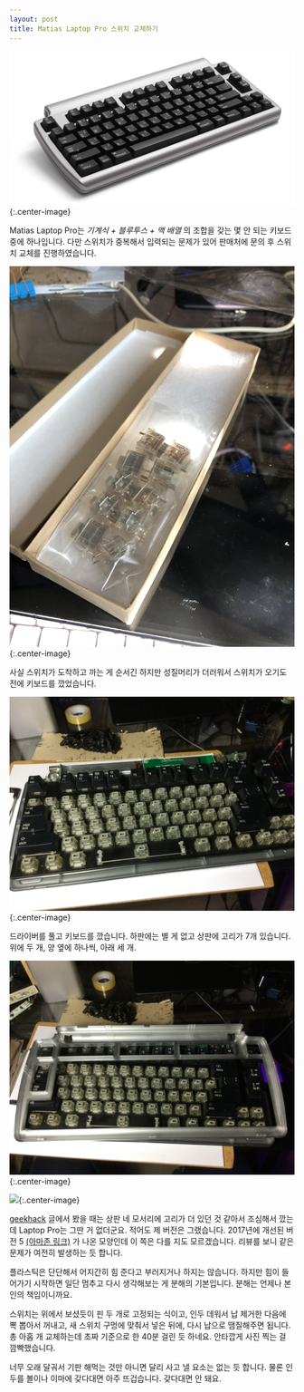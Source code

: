 ```yaml
---
layout: post
title: Matias Laptop Pro 스위치 교체하기
---
```


![Matias Laptop Pro](/images/2018-10-15/matias_laptop_pro.jpg){:.center-image}

Matias Laptop Pro는 *기계식 \+ 블루투스 \+ 맥 배열* 의 조합을 갖는 몇 안 되는 키보드 중에 하나입니다. 다만 스위치가 중복해서 입력되는 문제가 있어 판매처에 문의 후 스위치 교체를 진행하였습니다. 

![새로 도착한 스위치입니다](/images/2018-10-15/new_switch.JPG){:.center-image}

사실 스위치가 도착하고 까는 게 순서긴 하지만 성질머리가 더러워서 스위치가 오기도 전에 키보드를 깠었습니다.

![하판](/images/2018-10-15/body.JPG){:.center-image}

드라이버를 풀고 키보드를 깠습니다. 하판에는 별 게 없고 상판에 고리가 7개 있습니다. 위에 두 개, 양 옆에 하나씩, 아래 세 개.

![상판](/images/2018-10-15/cover.JPG){:.center-image}



![](/images/2018-10-15/locks.png){:.center-image}

[geekhack](https://geekhack.org/index.php?PHPSESSID=i284gou8nqdg8t348tkeshbclqscen16&topic=49920.0) 글에서 봤을 때는 상판 네 모서리에 고리가 더 있던 것 같아서 조심해서 깠는데 Laptop Pro는 그딴 거 없더군요. 적어도 제 버전은 그랬습니다. 2017년에 개선된 버전 5 [\(아마존 링크\)](https://www.amazon.com/Released-Matias-Laptop-Keyboard-Version/dp/B06X1BYPS8) 가 나온 모양인데 이 쪽은 다를 지도 모르겠습니다. 리뷰를 보니 같은 문제가 여전히 발생하는 듯 합니다.

플라스틱은 단단해서 어지간히 힘 준다고 부러지거나 하지는 않습니다. 하지만 힘이 들어가기 시작하면 일단 멈추고 다시 생각해보는 게 분해의 기본입니다. 분해는 언제나 본인의 책임이니까요.

스위치는 위에서 보셨듯이 핀 두 개로 고정되는 식이고, 인두 데워서 납 제거한 다음에 뽁 뽑아서 꺼내고, 새 스위치 구멍에 맞춰서 넣은 뒤에, 다시 납으로 땜질해주면 됩니다. 총 아홉 개 교체하는데 초짜 기준으로 한 40분 걸린 듯 하네요. 안타깝게 사진 찍는 걸 깜빡했습니다.

너무 오래 달궈서 기판 해먹는 것만 아니면 달리 사고 낼 요소는 없는 듯 합니다. 물론 인두를 볼이나 이마에 갖다대면 아주 뜨겁습니다. 갖다대면 안 돼요.
